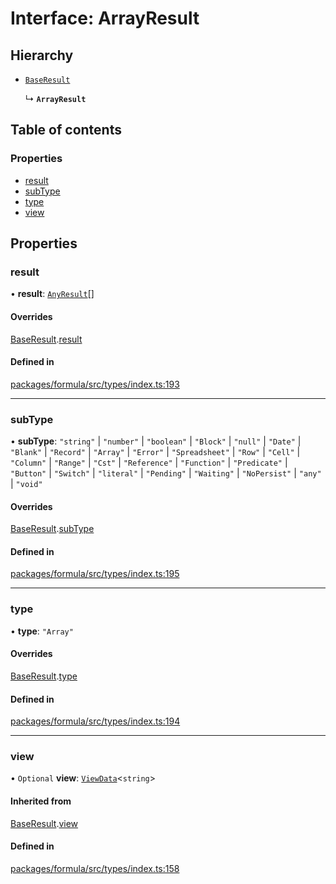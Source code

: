 # Interface: ArrayResult

## Hierarchy

- [`BaseResult`](BaseResult.md)

  ↳ **`ArrayResult`**

## Table of contents

### Properties

- [result](ArrayResult.md#result)
- [subType](ArrayResult.md#subtype)
- [type](ArrayResult.md#type)
- [view](ArrayResult.md#view)

## Properties

### <a id="result" name="result"></a> result

• **result**: [`AnyResult`](../README.md#anyresult)[]

#### Overrides

[BaseResult](BaseResult.md).[result](BaseResult.md#result)

#### Defined in

[packages/formula/src/types/index.ts:193](https://github.com/mashcard/mashcard/blob/main/packages/formula/src/types/index.ts#L193)

___

### <a id="subtype" name="subtype"></a> subType

• **subType**: ``"string"`` \| ``"number"`` \| ``"boolean"`` \| ``"Block"`` \| ``"null"`` \| ``"Date"`` \| ``"Blank"`` \| ``"Record"`` \| ``"Array"`` \| ``"Error"`` \| ``"Spreadsheet"`` \| ``"Row"`` \| ``"Cell"`` \| ``"Column"`` \| ``"Range"`` \| ``"Cst"`` \| ``"Reference"`` \| ``"Function"`` \| ``"Predicate"`` \| ``"Button"`` \| ``"Switch"`` \| ``"literal"`` \| ``"Pending"`` \| ``"Waiting"`` \| ``"NoPersist"`` \| ``"any"`` \| ``"void"``

#### Overrides

[BaseResult](BaseResult.md).[subType](BaseResult.md#subtype)

#### Defined in

[packages/formula/src/types/index.ts:195](https://github.com/mashcard/mashcard/blob/main/packages/formula/src/types/index.ts#L195)

___

### <a id="type" name="type"></a> type

• **type**: ``"Array"``

#### Overrides

[BaseResult](BaseResult.md).[type](BaseResult.md#type)

#### Defined in

[packages/formula/src/types/index.ts:194](https://github.com/mashcard/mashcard/blob/main/packages/formula/src/types/index.ts#L194)

___

### <a id="view" name="view"></a> view

• `Optional` **view**: [`ViewData`](ViewData.md)<`string`\>

#### Inherited from

[BaseResult](BaseResult.md).[view](BaseResult.md#view)

#### Defined in

[packages/formula/src/types/index.ts:158](https://github.com/mashcard/mashcard/blob/main/packages/formula/src/types/index.ts#L158)
